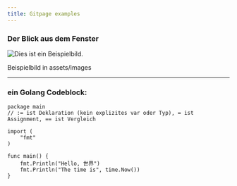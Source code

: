 ```yaml
---
title: Gitpage examples
---
```


### Der Blick aus dem Fenster 

![Dies ist ein Beispielbild.](assets/images/example.jpg)

Beispielbild in assets/images

-------
### ein Golang Codeblock:
```
package main
// := ist Deklaration (kein explizites var oder Typ), = ist Assignment, == ist Vergleich

import (
	"fmt"
)

func main() {
	fmt.Println("Hello, 世界")
	fmt.Println("The time is", time.Now())
}
```
